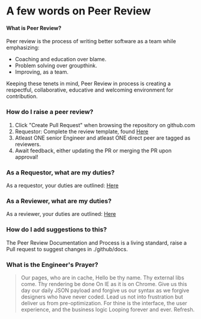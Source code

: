 # A few words on Peer Review

#### What is Peer Review?
Peer review is the process of writing better software as a team while emphasizing: 
- Coaching and education over blame. 
- Problem solving over groupthink.
- Improving, as a team.  

Keeping these tenets in mind, Peer Review in process is creating a respectful, collaborative, educative and welcoming environment for contribution. 
### How do I raise a peer review?
1. Click "Create Pull Request" when browsing the repository on github.com
2. Requestor: Complete the review template, found [Here](PULL_REQUEST_TEMPLATE.md)
3. Atleast ONE senior Engineer and atleast ONE direct peer are tagged as reviewers.
4. Await feedback, either updating the PR or merging the PR upon approval!

### As a Requestor, what are my duties? 
As a requestor, your duties are outlined: [Here](PULL_REQUESTOR_GUIDELINES.md)

### As a Reviewer, what are my duties? 
As a reviewer, your duties are outlined: [Here](PULL_REVIEWER_GUIDELINES.md)

### How do I add suggestions to this? 
The Peer Review Documentation and Process is a living standard, raise a Pull request to suggest changes in ./github/docs. 

### What is the Engineer's Prayer?
> Our pages, who are in cache,
> Hello be thy name.
> Thy external libs come.
> Thy rendering be done
> On IE as it is on Chrome.
> Give us this day our daily JSON payload
> and forgive us our syntax
> as we forgive designers who have never coded.
> Lead us not into frustration
> but deliver us from pre-optimization.
> For thine is the interface, the user experience, and the business logic
> Looping forever and ever.
> Refresh.




